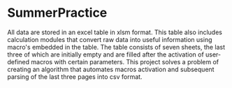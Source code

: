 # SummerPractice
All data are stored in an excel table in xlsm format. This table also includes calculation modules that convert raw data into useful information using macro's embedded in the table. The table consists of seven sheets, the last three of which are initially empty and are filled after the activation of user-defined macros with certain parameters. 
This project solves a problem of creating an algorithm that automates macros activation and subsequent parsing of the last three pages into csv format. 


